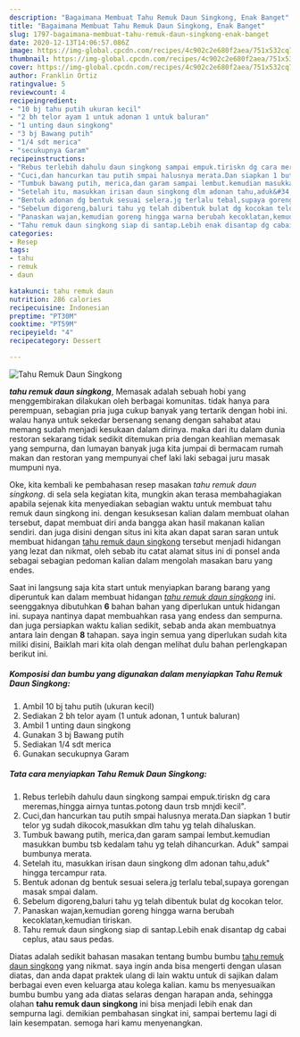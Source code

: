 ```yaml
---
description: "Bagaimana Membuat Tahu Remuk Daun Singkong, Enak Banget"
title: "Bagaimana Membuat Tahu Remuk Daun Singkong, Enak Banget"
slug: 1797-bagaimana-membuat-tahu-remuk-daun-singkong-enak-banget
date: 2020-12-13T14:06:57.086Z
image: https://img-global.cpcdn.com/recipes/4c902c2e680f2aea/751x532cq70/tahu-remuk-daun-singkong-foto-resep-utama.jpg
thumbnail: https://img-global.cpcdn.com/recipes/4c902c2e680f2aea/751x532cq70/tahu-remuk-daun-singkong-foto-resep-utama.jpg
cover: https://img-global.cpcdn.com/recipes/4c902c2e680f2aea/751x532cq70/tahu-remuk-daun-singkong-foto-resep-utama.jpg
author: Franklin Ortiz
ratingvalue: 5
reviewcount: 4
recipeingredient:
- "10 bj tahu putih ukuran kecil"
- "2 bh telor ayam 1 untuk adonan 1 untuk baluran"
- "1 unting daun singkong"
- "3 bj Bawang putih"
- "1/4 sdt merica"
- "secukupnya Garam"
recipeinstructions:
- "Rebus terlebih dahulu daun singkong sampai empuk.tiriskn dg cara meremas,hingga airnya tuntas.potong daun trsb mnjdi kecil&#34;."
- "Cuci,dan hancurkan tau putih smpai halusnya merata.Dan siapkan 1 butir telor yg sudah dikocok,masukkan dlm tahu yg telah dihaluskan."
- "Tumbuk bawang putih, merica,dan garam sampai lembut.kemudian masukkan bumbu tsb kedalam tahu yg telah dihancurkan. Aduk&#34; sampai bumbunya merata."
- "Setelah itu, masukkan irisan daun singkong dlm adonan tahu,aduk&#34; hingga tercampur rata."
- "Bentuk adonan dg bentuk sesuai selera.jg terlalu tebal,supaya gorengan masak smpai dalam."
- "Sebelum digoreng,baluri tahu yg telah dibentuk bulat dg kocokan telor."
- "Panaskan wajan,kemudian goreng hingga warna berubah kecoklatan,kemudian tiriskan."
- "Tahu remuk daun singkong siap di santap.Lebih enak disantap dg cabai ceplus, atau saus pedas."
categories:
- Resep
tags:
- tahu
- remuk
- daun

katakunci: tahu remuk daun 
nutrition: 286 calories
recipecuisine: Indonesian
preptime: "PT30M"
cooktime: "PT59M"
recipeyield: "4"
recipecategory: Dessert

---
```



![Tahu Remuk Daun Singkong](https://img-global.cpcdn.com/recipes/4c902c2e680f2aea/751x532cq70/tahu-remuk-daun-singkong-foto-resep-utama.jpg)

<b><i>tahu remuk daun singkong</i></b>, Memasak adalah sebuah hobi yang menggembirakan dilakukan oleh berbagai komunitas. tidak hanya para perempuan, sebagian pria juga cukup banyak yang tertarik dengan hobi ini. walau hanya untuk sekedar bersenang senang dengan sahabat atau memang sudah menjadi kesukaan dalam dirinya. maka dari itu dalam dunia restoran sekarang tidak sedikit ditemukan pria dengan keahlian memasak yang sempurna, dan lumayan banyak juga kita jumpai di bermacam rumah makan dan restoran yang mempunyai chef laki laki sebagai juru masak mumpuni nya.

Oke, kita kembali ke pembahasan resep masakan <i>tahu remuk daun singkong</i>. di sela sela kegiatan kita, mungkin akan terasa membahagiakan apabila sejenak kita menyediakan sebagian waktu untuk membuat tahu remuk daun singkong ini. dengan kesuksesan kalian dalam membuat olahan tersebut, dapat membuat diri anda bangga akan hasil makanan kalian sendiri. dan juga disini dengan situs ini kita akan dapat saran saran untuk membuat hidangan <u>tahu remuk daun singkong</u> tersebut menjadi hidangan yang lezat dan nikmat, oleh sebab itu catat alamat situs ini di ponsel anda sebagai sebagian pedoman kalian dalam mengolah masakan baru yang endes.




Saat ini langsung saja kita start untuk menyiapkan barang barang yang diperuntuk kan dalam membuat hidangan <u><i>tahu remuk daun singkong</i></u> ini. seenggaknya dibutuhkan <b>6</b> bahan bahan yang diperlukan untuk hidangan ini. supaya nantinya dapat membuahkan rasa yang endess dan sempurna. dan juga persiapkan waktu kalian sedikit, sebab anda akan membuatnya antara lain dengan <b>8</b> tahapan. saya ingin semua yang diperlukan sudah kita miliki disini, Baiklah mari kita olah dengan melihat dulu bahan perlengkapan berikut ini.

<!--inarticleads1-->

##### Komposisi dan bumbu yang digunakan dalam menyiapkan Tahu Remuk Daun Singkong:

1. Ambil 10 bj tahu putih (ukuran kecil)
1. Sediakan 2 bh telor ayam (1 untuk adonan, 1 untuk baluran)
1. Ambil 1 unting daun singkong
1. Gunakan 3 bj Bawang putih
1. Sediakan 1/4 sdt merica
1. Gunakan secukupnya Garam




<!--inarticleads2-->

##### Tata cara menyiapkan Tahu Remuk Daun Singkong:

1. Rebus terlebih dahulu daun singkong sampai empuk.tiriskn dg cara meremas,hingga airnya tuntas.potong daun trsb mnjdi kecil&#34;.
1. Cuci,dan hancurkan tau putih smpai halusnya merata.Dan siapkan 1 butir telor yg sudah dikocok,masukkan dlm tahu yg telah dihaluskan.
1. Tumbuk bawang putih, merica,dan garam sampai lembut.kemudian masukkan bumbu tsb kedalam tahu yg telah dihancurkan. Aduk&#34; sampai bumbunya merata.
1. Setelah itu, masukkan irisan daun singkong dlm adonan tahu,aduk&#34; hingga tercampur rata.
1. Bentuk adonan dg bentuk sesuai selera.jg terlalu tebal,supaya gorengan masak smpai dalam.
1. Sebelum digoreng,baluri tahu yg telah dibentuk bulat dg kocokan telor.
1. Panaskan wajan,kemudian goreng hingga warna berubah kecoklatan,kemudian tiriskan.
1. Tahu remuk daun singkong siap di santap.Lebih enak disantap dg cabai ceplus, atau saus pedas.




Diatas adalah sedikit bahasan masakan tentang bumbu bumbu <u>tahu remuk daun singkong</u> yang nikmat. saya ingin anda bisa mengerti dengan ulasan diatas, dan anda dapat praktek ulang di lain waktu untuk di sajikan dalam berbagai even even keluarga atau kolega kalian. kamu bs menyesuaikan bumbu bumbu yang ada diatas selaras dengan harapan anda, sehingga olahan <b>tahu remuk daun singkong</b> ini bisa menjadi lebih enak dan sempurna lagi. demikian pembahasan singkat ini, sampai bertemu lagi di lain kesempatan. semoga hari kamu menyenangkan.
